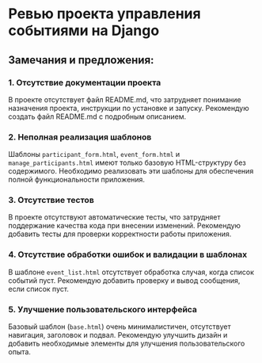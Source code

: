 # Ревью проекта управления событиями на Django

## Замечания и предложения:

### 1. Отсутствие документации проекта
В проекте отсутствует файл README.md, что затрудняет понимание назначения проекта, инструкции по установке и запуску. Рекомендую создать файл README.md с подробным описанием.

### 2. Неполная реализация шаблонов
Шаблоны `participant_form.html`, `event_form.html` и `manage_participants.html` имеют только базовую HTML-структуру без содержимого. Необходимо реализовать эти шаблоны для обеспечения полной функциональности приложения.

### 3. Отсутствие тестов
В проекте отсутствуют автоматические тесты, что затрудняет поддержание качества кода при внесении изменений. Рекомендую добавить тесты для проверки корректности работы приложения.
### 4. Отсутствие обработки ошибок и валидации в шаблонах
В шаблоне `event_list.html` отсутствует обработка случая, когда список событий пуст. Рекомендую добавить проверку и вывод сообщения, если список пуст.

### 5. Улучшение пользовательского интерфейса
Базовый шаблон (`base.html`) очень минималистичен, отсутствует навигация, заголовок и подвал. Рекомендую улучшить дизайн и добавить необходимые элементы для улучшения пользовательского опыта.